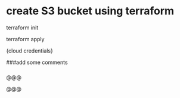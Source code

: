 # create S3 bucket using terraform

terraform init

terraform apply

{cloud credentials}

###add some comments

###
###

###

###

###

###

###

###

###

###

###

@@@

@@@
